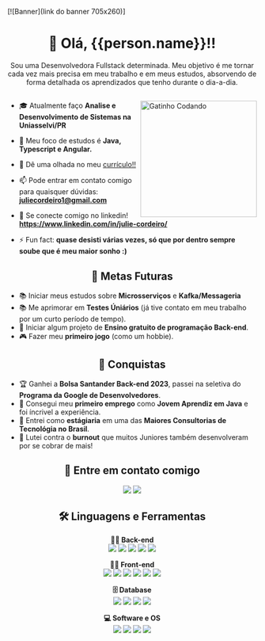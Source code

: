 [![Banner](link do banner 705x260)]
<h1 align="center"> 👋 Olá, {{person.name}}!!</h1>
<p align="center">Sou uma Desenvolvedora Fullstack determinada.
Meu objetivo é me tornar cada vez mais precisa em meu trabalho e em meus estudos, absorvendo de forma detalhada os aprendizados que tenho durante o dia-a-dia.</p>

##

<div> 
<p padding-left="15px"><img align="right" alt="Gatinho Codando" width="235" src="https://media1.tenor.com/m/XPRG-4ujVMIAAAAd/cat-work-in-progress.gif"></p>

- 🎓 Atualmente faço **Analise e Desenvolvimento de Sistemas na Uniasselvi/PR**

- 🌱 Meu foco de estudos é **Java, Typescript e Angular.**

- 📄 Dê uma olhada no meu [currículo!!](https://docs.google.com/document/d/1tB-TN5v6APGdjDqBkPrd55C16xHTQkkYnu9dJgS_648/edit?usp=sharing)

- 📫 Pode entrar em contato comigo para quaisquer dúvidas: **juliecordeiro1@gmail.com**

- 📌 Se conecte comigo no linkedin! **https://www.linkedin.com/in/julie-cordeiro/**

- ⚡ Fun fact: **quase desisti várias vezes, só que por dentro sempre soube que é meu maior sonho :)**

</div>

<h2 align="center">🎯 Metas Futuras </h2>

- 📚 Iniciar meus estudos sobre **Microsserviços** e **Kafka/Messageria**
- 📚 Me aprimorar em **Testes Úniários** (já tive contato em meu trabalho por um curto período de tempo).
- 🙋 Iniciar algum projeto de **Ensino gratuito de programação Back-end**.
- 🎮 Fazer meu **primeiro jogo** (como um hobbie).

<h2 align="center">🚀 Conquistas </h2> 

- 🏆 Ganhei a **Bolsa Santander Back-end 2023**, passei na seletiva do **Programa da Google de Desenvolvedores**.
- 🎉 Consegui meu **primeiro emprego** como **Jovem Aprendiz em Java** e foi íncrivel a experiência.
- 🎊 Entrei como **estágiaria** em uma das **Maiores Consultorias de Tecnológia no Brasil**.
- 🍃 Lutei contra o **burnout** que muitos Juniores também desenvolveram por se cobrar de mais!

<h2 align="center">📧 Entre em contato comigo </h2> 

<div align="center">
<a href="juliecordeiro@gmail.com" target="_blank"><img src="https://img.shields.io/badge/Gmail-D14836?style=for-the-badge&logo=gmail&logoColor=white"></a>
<a href="https://www.linkedin.com/in/julie-cordeiro/" target="_blank"><img src="https://img.shields.io/badge/LinkedIn-0077B5?style=for-the-badge&logo=linkedin&logoColor=white"></a>
</div>

<div align = "center">
  
<h2>🛠️ Linguagens e Ferramentas</h2>

<b>👨‍💻 Back-end</b>
<br>
  <a target="_blank"><img src="https://img.shields.io/badge/java-%23ED8B00.svg?style=for-the-badge&logo=openjdk&logoColor=white"></a>
  <a target="_blank"><img src="https://img.shields.io/badge/spring-%236DB33F.svg?style=for-the-badge&logo=spring&logoColor=white"></a>
  <a target="_blank"><img src="https://img.shields.io/badge/node.js-6DA55F?style=for-the-badge&logo=node.js&logoColor=white"></a>
  <a target="_blank"><img src="https://img.shields.io/badge/JWT-black?style=for-the-badge&logo=JSON%20web%20tokens"></a>
  <a target="_blank"><img src="https://img.shields.io/badge/Swagger-85EA2D?style=for-the-badge&logo=Swagger&logoColor=white"></a>
  
<b>👨‍💻 Front-end</b>
<br>
  <a target="_blank"><img src="https://img.shields.io/badge/angular-%23DD0031.svg?style=for-the-badge&logo=angular&logoColor=white"></a>
  <a target="_blank"><img src="https://img.shields.io/badge/Javascript-F7DF1E.svg?style=for-the-badge&logo=javascript&logoColor=black"></a>
  <a target="_blank"><img src="https://img.shields.io/badge/TypeScript-007ACC?style=for-the-badge&logo=typescript&logoColor=white"></a>
  <a target="_blank"><img src="https://img.shields.io/badge/HTML5-E34F26?style=for-the-badge&logo=html5&logoColor=white"></a>
  <a target="_blank"><img src="https://img.shields.io/badge/typescript-%23007ACC.svg?style=for-the-badge&logo=typescript&logoColor=white"></a>
  <a target="_blank"><img src="https://img.shields.io/badge/CSS3-1572B6?style=for-the-badge&logo=css3&logoColor=white"></a>

<b>🗄️ Database</b>
<br>
  <a target="_blank"><img src="https://img.shields.io/badge/Microsoft%20SQL%20Server-CC2927?style=for-the-badge&logo=microsoft%20sql%20server&logoColor=white"></a>
  <a target="_blank"><img src="https://img.shields.io/badge/mysql-4479A1.svg?style=for-the-badge&logo=mysql&logoColor=white"></a>
  <a target="_blank"><img src="https://img.shields.io/badge/Neo4j-008CC1?style=for-the-badge&logo=neo4j&logoColor=white"></a>
  <a target="_blank"><img src="https://img.shields.io/badge/postgres-%23316192.svg?style=for-the-badge&logo=postgresql&logoColor=white"></a>

<b>💻 Software e OS</b>
<br>
  <a target="_blank"><img src="https://img.shields.io/badge/Windows-0078D6?style=for-the-badge&logo=windows&logoColor=white"></a>
  <a target="_blank"><img src="https://img.shields.io/badge/Ubuntu-E95420?style=for-the-badge&logo=ubuntu&logoColor=white"></a>
  <a target="_blank"><img src="https://img.shields.io/badge/Microsoft_Office-D83B01?style=for-the-badge&logo=microsoft-office&logoColor=white"></a>
  <a target="_blank"><img src="https://img.shields.io/badge/-git-red?style=for-the-badge&logo=Git&logoColor=white"></a>
</div>
